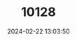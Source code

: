 ---
title: "10128"
category: "Hipposideros diadema"
draft: false
date: 2024-02-22 13:03:50
languages:
  English: ["Diadem Horseshoe-bat", "Diadem Leafnosed-bat", "Diadem Roundleaf Bat", "Diadem Leaf-nosed Bat"]
---